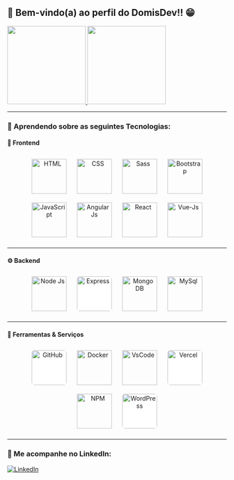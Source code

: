 ## 👋 Bem-vindo(a) ao perfil do DomisDev!! 😁

<a href="https://github.com/Domisnnet">
  <img height="180em" src="https://github-readme-stats.vercel.app/api?username=Domisnnet&show_icons=true&theme=tokyonight&include_all_commits=true&count_private=true"/>
  <img height="180em" src="https://github-readme-stats.vercel.app/api/top-langs/?username=Domisnnet&layout=compact&langs_count=6&theme=tokyonight"/>
</a>

---

### 🚀 Aprendendo sobre as seguintes Tecnologias:

#### 🎨 Frontend

<div align="center">
  <img alt="HTML" height="80" style="margin: 10px;" src="https://cdn.jsdelivr.net/gh/devicons/devicon/icons/html5/html5-plain-wordmark.svg"/>
  <img alt="CSS" height="80" style="margin: 10px;" src="https://cdn.jsdelivr.net/gh/devicons/devicon/icons/css3/css3-plain-wordmark.svg"/>
  <img alt="Sass" height="80" style="margin: 10px;" src="https://cdn.jsdelivr.net/gh/devicons/devicon/icons/sass/sass-original.svg"/>
  <img alt="Bootstrap" height="80" style="margin: 10px;" src="https://cdn.jsdelivr.net/gh/devicons/devicon/icons/bootstrap/bootstrap-original-wordmark.svg"/>
  <img alt="JavaScript" height="80" style="margin: 10px;" src="https://cdn.jsdelivr.net/gh/devicons/devicon/icons/javascript/javascript-plain.svg"/>
  <img alt="Angular Js" height="80" style="margin: 10px;" src="https://cdn.jsdelivr.net/gh/devicons/devicon/icons/angularjs/angularjs-plain-wordmark.svg"/>
  <img alt="React" height="80" style="margin: 10px;" src="https://cdn.jsdelivr.net/gh/devicons/devicon/icons/react/react-original-wordmark.svg"/>
  <img alt="Vue-Js" height="80" style="margin: 10px;" src="https://cdn.jsdelivr.net/gh/devicons/devicon/icons/vuejs/vuejs-original-wordmark.svg"/> 
</div>

---

#### ⚙️ Backend

<div align="center">
  <img alt="Node Js" height="80" style="margin: 10px;" src="https://cdn.jsdelivr.net/gh/devicons/devicon/icons/nodejs/nodejs-original-wordmark.svg"/>
  <img alt="Express" height="80" style="margin: 10px; background-color: white; border-radius: 6px;" src="https://cdn.jsdelivr.net/gh/devicons/devicon/icons/express/express-original-wordmark.svg"/>
  <img alt="Mongo DB" height="80" style="margin: 10px;" src="https://cdn.jsdelivr.net/gh/devicons/devicon/icons/mongodb/mongodb-original-wordmark.svg"/>
  <img alt="MySql" height="80" style="margin: 10px;" src="https://cdn.jsdelivr.net/gh/devicons/devicon/icons/mysql/mysql-original-wordmark.svg"/>
</div>

---

#### 🧰 Ferramentas & Serviços

<div align="center">
  <img alt="GitHub" height="80" style="margin: 10px; background-color: white; border-radius: 6px;" src="https://cdn.jsdelivr.net/gh/devicons/devicon/icons/github/github-original-wordmark.svg"/>
  <img alt="Docker" height="80" style="margin: 10px;" src="https://cdn.jsdelivr.net/gh/devicons/devicon/icons/docker/docker-original-wordmark.svg"/>
  <img alt="VsCode" height="80" style="margin: 10px;" src="https://cdn.jsdelivr.net/gh/devicons/devicon/icons/vscode/vscode-plain-wordmark.svg"/>
  <img alt="Vercel" height="80" style="margin: 10px; background-color: white; border-radius: 6px;" src="https://cdn.jsdelivr.net/gh/devicons/devicon/icons/vercel/vercel-original-wordmark.svg"/>
  <img alt="NPM" height="80" style="margin: 10px;" src="https://cdn.jsdelivr.net/gh/devicons/devicon/icons/npm/npm-original-wordmark.svg"/>
  <img alt="WordPress" height="80" style="margin: 10px; background-color: white; border-radius: 6px;" src="https://cdn.jsdelivr.net/gh/devicons/devicon/icons/wordpress/wordpress-plain-wordmark.svg"/>
</div>

---

### 📲 Me acompanhe no LinkedIn:

<a href="https://www.linkedin.com/in/dominique-marcelino-gon%C3%A7alves-09b871331/" target="_blank">
  <img src="https://img.shields.io/badge/-LinkedIn-%230077B5?style=for-the-badge&logo=linkedin&logoColor=white" alt="LinkedIn">
</a>
